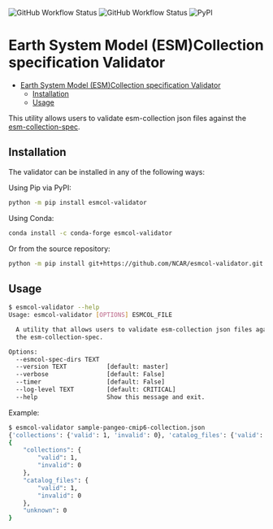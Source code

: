 ![GitHub Workflow Status](https://img.shields.io/github/workflow/status/NCAR/esmcol-validator/CI?logo=Github&style=for-the-badge)
![GitHub Workflow Status](https://img.shields.io/github/workflow/status/NCAR/esmcol-validator/code-style?label=Code%20Style&logo=GitHub&style=for-the-badge)
![PyPI](https://img.shields.io/pypi/v/esmcol-validator?logo=PyPI&style=for-the-badge)

# Earth System Model (ESM)Collection specification Validator

- [Earth System Model (ESM)Collection specification Validator](#earth-system-model-esmcollection-specification-validator)
  - [Installation](#installation)
  - [Usage](#usage)

This utility allows users to validate esm-collection json files against the [esm-collection-spec](https://github.com/NCAR/esm-collection-spec).

## Installation

The validator can be installed in any of the following ways:

Using Pip via PyPI:

```bash
python -m pip install esmcol-validator
```

Using Conda:

```bash
conda install -c conda-forge esmcol-validator
```

Or from the source repository:

```bash
python -m pip install git+https://github.com/NCAR/esmcol-validator.git
```

## Usage

```bash
$ esmcol-validator --help
Usage: esmcol-validator [OPTIONS] ESMCOL_FILE

  A utility that allows users to validate esm-collection json files against
  the esm-collection-spec.

Options:
  --esmcol-spec-dirs TEXT
  --version TEXT           [default: master]
  --verbose                [default: False]
  --timer                  [default: False]
  --log-level TEXT         [default: CRITICAL]
  --help                   Show this message and exit.
```

Example:

```bash
$ esmcol-validator sample-pangeo-cmip6-collection.json
{'collections': {'valid': 1, 'invalid': 0}, 'catalog_files': {'valid': 1, 'invalid': 0}, 'unknown': 0}
{
    "collections": {
        "valid": 1,
        "invalid": 0
    },
    "catalog_files": {
        "valid": 1,
        "invalid": 0
    },
    "unknown": 0
}
```
